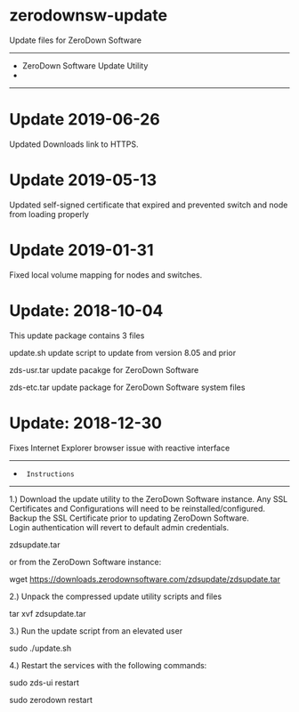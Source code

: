 # zerodownsw-update
Update files for ZeroDown Software
***********************************************
*    ZeroDown Software Update Utility
*
***********************************************

Update 2019-06-26
===================
Updated Downloads link to HTTPS.

Update 2019-05-13
===================
Updated self-signed certificate that expired and prevented switch and node from loading properly


Update 2019-01-31
===================

Fixed local volume mapping for nodes and switches.



Update: 2018-10-04
===================

This update package contains 3 files

update.sh	update script to update from version 8.05 and prior

zds-usr.tar	update pacakge for ZeroDown Software

zds-etc.tar	update package for ZeroDown Software system files

Update: 2018-12-30
===================

Fixes Internet Explorer browser issue with reactive interface


***********************************************
*      Instructions
***********************************************

1.)	Download the update utility to the ZeroDown Software instance.  Any SSL Certificates and Configurations will
    need to be reinstalled/configured.  Backup the SSL Certificate prior to updating ZeroDown Software.  
    Login authentication will revert to default admin credentials.

zdsupdate.tar 

or from the ZeroDown Software instance:

wget https://downloads.zerodownsoftware.com/zdsupdate/zdsupdate.tar


2.)	Unpack the compressed update utility scripts and files

tar xvf zdsupdate.tar


3.)	Run the update script from an elevated user

sudo ./update.sh


4.)	Restart the services with the following commands:

sudo zds-ui restart

sudo zerodown restart
